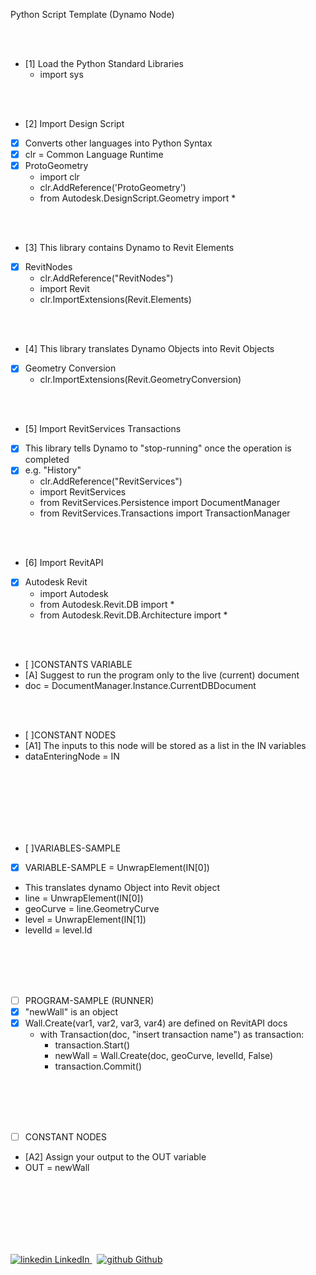 Python Script Template (Dynamo Node)

<br>
</br>

-	[1] Load the Python Standard Libraries
	- import sys

<br>
</br>

-	[2] Import Design Script
-	[x] Converts other languages into Python Syntax
-	[x] clr = Common Language Runtime
-	[x] ProtoGeometry
	- import clr
	- clr.AddReference('ProtoGeometry')
	- from Autodesk.DesignScript.Geometry import *

<br>
</br>

-	[3] This library contains Dynamo to Revit Elements
-	[x] RevitNodes
	- clr.AddReference("RevitNodes")
	- import Revit
	- clr.ImportExtensions(Revit.Elements)

<br>
</br>

-	[4] This library translates Dynamo Objects into Revit Objects
-	[x] Geometry Conversion
	- clr.ImportExtensions(Revit.GeometryConversion)

<br>
</br>

-	[5] Import RevitServices Transactions
-	[x] This library tells Dynamo to "stop-running" once the operation is completed
-	[x] e.g. "History"
	- clr.AddReference("RevitServices")
	- import RevitServices
	- from RevitServices.Persistence import DocumentManager
	- from RevitServices.Transactions import TransactionManager

<br>
</br>

-	[6] Import RevitAPI
-	[x] Autodesk Revit
	- import Autodesk
	- from Autodesk.Revit.DB import *
	- from Autodesk.Revit.DB.Architecture import *

<br>
</br>

-  	[ ]CONSTANTS VARIABLE
-	[A] Suggest to run the program only to the live (current) document
   - doc = DocumentManager.Instance.CurrentDBDocument

<br>
</br>

-	[ ]CONSTANT NODES
-	[A1] The inputs to this node will be stored as a list in the IN variables
   - dataEnteringNode = IN

<br>
</br>
<br>
</br>
<br>
</br>

-	[ ]VARIABLES-SAMPLE
-	[x] VARIABLE-SAMPLE = UnwrapElement(IN[0]) 
-	This translates dynamo Object into Revit object
   - line = UnwrapElement(IN[0]) 
   - geoCurve = line.GeometryCurve
   - level = UnwrapElement(IN[1])
   - levelId = level.Id

<br>
</br>

<br>
</br>

-	[ ]	PROGRAM-SAMPLE (RUNNER)
-	[x] "newWall" is an object
-	[x] Wall.Create(var1, var2, var3, var4) are defined on RevitAPI docs
   - with Transaction(doc, "insert transaction name") as transaction:
     - transaction.Start()
     - newWall = Wall.Create(doc, geoCurve, levelId, False)
     - transaction.Commit()

<br>
</br>
<br>
</br>

-	[ ] CONSTANT NODES
-	[A2] Assign your output to the OUT variable
   - OUT = newWall

<br>
</br>



<br>
</br>
<br>
</br>
<p>
  <a href="https://www.linkedin.com/in/binoootuliao/" rel="nofollow noreferrer">
    <img src="https://i.stack.imgur.com/gVE0j.png" alt="linkedin"> LinkedIn
  </a> &nbsp; 
  <a href="https://github.com/melbinoooo" rel="nofollow noreferrer">
    <img src="https://i.stack.imgur.com/tskMh.png" alt="github"> Github
  </a>
</p>

